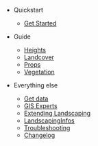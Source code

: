 - Quickstart

  - [Get Started](get-started.md?id=get-started)

- Guide

  - [Heights](heights.md?id=heights)
  - [Landcover](landcover.md?id=landcover)
  - [Props](props.md?id=props)
  - [Vegetation](vegetation.md?id=vegetation)

- Everything else

  - [Get data](get-data.md?id=get-data)
  - [GIS Experts](gis-expert.md?id=options-for-gis-experts)
  - [Extending Landscaping](landscapingvectorinterface.md?id=custom-logic-on-vector-data)
  - [LandscapingInfos](landscapinginfos.md?id=landscapinginfos-actor)
  - [Troubleshooting](troubleshooting.md?id=troubleshooting)
  - [Changelog](changelog.md?id=changelog)
